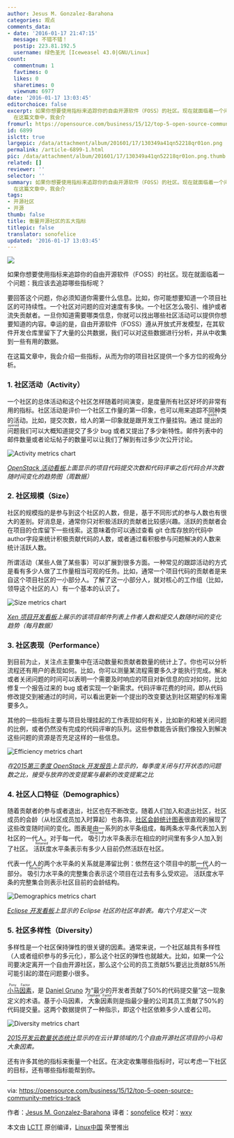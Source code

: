 ```yaml
---
author: Jesus M. Gonzalez-Barahona
categories: 观点
comments_data:
- date: '2016-01-17 21:47:15'
  message: 不错不错！
  postip: 223.81.192.5
  username: 绿色圣光 [Iceweasel 43.0|GNU/Linux]
count:
  commentnum: 1
  favtimes: 0
  likes: 0
  sharetimes: 0
  viewnum: 6977
date: '2016-01-17 13:03:45'
editorchoice: false
excerpt: 如果你想要使用指标来追踪你的自由开源软件（FOSS）的社区。现在就面临着一个问题：我应该去追踪哪些指标呢？ 要回答这个问题，你必须知道你需要什么信息。比如，你可能想要知道一个项目社区的可持续性。一个社区对问题的应对速度有多快。一个社区怎么吸引、维护或者流失贡献者。一旦你知道需要哪类信息，你就可以找出哪些社区活动可以提供你想要知道的内容。幸运的是，自由开源软件（FOSS）遵从开放式开发模型，在其软件开发仓库里留下了大量的公共数据，我们可以对这些数据进行分析，并从中收集到一些有用的数据。
  在这篇文章中，我会介
fromurl: https://opensource.com/business/15/12/top-5-open-source-community-metrics-track
id: 6899
islctt: true
largepic: /data/attachment/album/201601/17/130349a41qn52218qr01on.png
permalink: /article-6899-1.html
pic: /data/attachment/album/201601/17/130349a41qn52218qr01on.png.thumb.jpg
related: []
reviewer: ''
selector: ''
summary: 如果你想要使用指标来追踪你的自由开源软件（FOSS）的社区。现在就面临着一个问题：我应该去追踪哪些指标呢？ 要回答这个问题，你必须知道你需要什么信息。比如，你可能想要知道一个项目社区的可持续性。一个社区对问题的应对速度有多快。一个社区怎么吸引、维护或者流失贡献者。一旦你知道需要哪类信息，你就可以找出哪些社区活动可以提供你想要知道的内容。幸运的是，自由开源软件（FOSS）遵从开放式开发模型，在其软件开发仓库里留下了大量的公共数据，我们可以对这些数据进行分析，并从中收集到一些有用的数据。
  在这篇文章中，我会介
tags:
- 开源社区
- 开源
thumb: false
title: 衡量开源社区的五大指标
titlepic: false
translator: sonofelice
updated: '2016-01-17 13:03:45'
---
```


![](/data/attachment/album/201601/17/130349a41qn52218qr01on.png)


如果你想要使用指标来追踪你的自由开源软件（FOSS）的社区。现在就面临着一个问题：我应该去追踪哪些指标呢？


要回答这个问题，你必须知道你需要什么信息。比如，你可能想要知道一个项目社区的可持续性。一个社区对问题的应对速度有多快。一个社区怎么吸引、维护或者流失贡献者。一旦你知道需要哪类信息，你就可以找出哪些社区活动可以提供你想要知道的内容。幸运的是，自由开源软件（FOSS）遵从开放式开发模型，在其软件开发仓库里留下了大量的公共数据，我们可以对这些数据进行分析，并从中收集到一些有用的数据。


在这篇文章中，我会介绍一些指标，从而为你的项目社区提供一个多方位的视角分析。


### 1. 社区活动（Activity）


一个社区的总体活动和这个社区怎样随着时间演变，是度量所有社区好坏的非常有用的指标。社区活动是评价一个社区工作量的第一印象，也可以用来追踪不同种类的活动。比如，提交次数，给人的第一印象就是跟开发工作量挂钩。通过<ruby> 提出的问题 <rp>  （ </rp> <rt>  tickets opened </rt> <rp>  ） </rp></ruby>我们可以大概知道提交了多少 bug 或者又提出了多少新特性。邮件列表中的邮件数量或者论坛帖子的数量可以让我们了解到有过多少次公开讨论。


![Activity metrics chart](/data/attachment/album/201601/17/130349een8nihii8ci8iyl.png)


*[OpenStack 活动看板](http://activity.openstack.org/)上面显示的项目代码提交次数和代码评审之后代码合并次数随时间变化的趋势图（周数据）*


### 2. 社区规模（Size）


社区的规模指的是参与到这个社区的人数，但是，基于不同形式的参与人数也有很大的差别。好消息是，通常你只对积极活跃的贡献者比较感兴趣。活跃的贡献者会在项目的仓库留下一些线索。这意味着你可以通过查看 git 仓库存放的代码中 author字段来统计积极贡献代码的人数，或者通过看积极参与问题解决的人数来统计活跃人数。


所谓活动（某些人做了某些事）可以扩展到很多方面。一种常见的跟踪活动的方式是看有多少人做了工作量相当可观的任务。比如，通常一个项目代码的贡献者是来自这个项目社区的一小部分人。了解了这一小部分人，就对核心的工作组（比如，领导这个社区的人）有一个基本的认识了。


![Size metrics chart](/data/attachment/album/201601/17/130350igxivpxe7gzri7ep.png)


*[Xen 项目开发看板](http://projects.bitergia.com/xen-project-dashboard/)上展示的该项目邮件列表上作者人数和提交人数随时间的变化趋势（每月数据）*


### 3. 社区表现（Performance）


到目前为止，关注点主要集中在活动数量和贡献者数量的统计上了。你也可以分析流程还有用户的表现如何。比如，你可以测量某流程需要多久才能执行完成。解决或者关闭问题的时间可以表明一个需要及时响应的项目对新信息的应对如何，比如修复一个报告过来的 bug 或者实现一个新需求。代码评审花费的时间，即从代码修改提交到被通过的时间，可以看出更新一个提出的改变要达到社区期望的标准需要多久。


其他的一些指标主要与项目处理挂起的工作表现如何有关，比如新的和被关闭问题的比例，或者仍然没有完成的代码评审的队列。这些参数能告诉我们像投入到解决这些问题的资源是否充足这样的一些信息。


![Efficiency metrics chart](/data/attachment/album/201601/17/130351w36mvkh3paxcam6u.png)


*在[2015第三季度 OpenStack 开发报告](http://activity.openstack.org/dash/reports/2015-q3/pdf/2015-q3_OpenStack_report.pdf)上显示的，每季度关闭与打开状态的问题数之比，接受与放弃的改变提案与最新的改变提案之比*


### 4. 社区人口特征（Demographics）


随着贡献者的参与或者退出，社区也在不断改变。随着人们加入和退出社区，社区成员的会龄（从社区成员加入时算起）也各异。[社区会龄统计图表](http://radar.oreilly.com/2014/10/measure-your-open-source-communitys-age-to-keep-it-healthy.html)很直观的展现了这些改变随时间的变化。图表是由一系列的水平条组成，每两条水平条代表加入到社区的一代人。对于每一代，<ruby> 吸引力 <rp>  （ </rp> <rt>  Attracted </rt> <rp>  ） </rp></ruby>水平条表示在相应的时间里有多少人加入到了社区。<ruby> 活跃度 <rp>  （ </rp> <rt>  Retained </rt> <rp>  ） </rp></ruby>水平条表示有多少人目前仍然活跃在社区。


代表一代人的两个水平条的关系就是滞留比例：依然在这个项目中的那一代人的一部分。<ruby> 吸引力 <rp>  （ </rp> <rt>  Attracted </rt> <rp>  ） </rp></ruby>水平条的完整集合表示这个项目在过去有多么受欢迎。<ruby> 活跃度 <rp>  （ </rp> <rt>  Retained </rt> <rp>  ） </rp></ruby>水平条的完整集合则表示社区目前的会龄结构。


![Demographics metrics chart](/data/attachment/album/201601/17/130352o8jzfd16jrftwdqo.png)


*[Eclipse 开发看板](http://dashboard.eclipse.org/demographics.html)上显示的 Eclipse 社区的社区年龄表。每六个月定义一次*


### 5. 社区多样性（Diversity）


多样性是一个社区保持弹性的很关键的因素。通常来说，一个社区越具有多样性（人或者组织参与的多元化），那么这个社区的弹性也就越大。比如，如果一个公司要决定离开一个自由开源社区，那么这个公司的员工贡献5%要远比贡献85%所可能引起的潜在问题要小很多。


<ruby> <a href="https://ke4qqq.wordpress.com/2015/02/08/pony-factor-math/">  小马因素 </a> <rp>  （ </rp> <rt>  Pony Factor </rt> <rp>  ） </rp></ruby>，是 [Daniel Gruno](https://twitter.com/humbedooh) 为“最少的开发者贡献了50%的代码提交量”这一现象定义的术语。基于小马因素，<ruby> 大象因素 <rp>  （ </rp> <rt>  Elephant Factor </rt> <rp>  ） </rp></ruby>则是指最少量的公司其员工贡献了50%的代码提交量。这两个数据提供了一种指示，即这个社区依赖多少人或者公司。


![Diversity metrics chart](/data/attachment/album/201601/17/130352xv5df8vdb20sdwbv.png)


*[2015开发云数量状态统计](https://speakerdeck.com/jgbarah/the-quantitative-state-of-the-open-cloud-2015-edition)显示的在云计算领域的几个自由开源社区项目的小马和大象因素。*


还有许多其他的指标来衡量一个社区。在决定收集哪些指标时，可以考虑一下社区的目标，还有哪些指标能帮到你。




---


via: <https://opensource.com/business/15/12/top-5-open-source-community-metrics-track>


作者：[Jesus M. Gonzalez-Barahona](https://opensource.com/users/jgbarah) 译者：[sonofelice](https://github.com/sonofelice) 校对：[wxy](https://github.com/wxy)


本文由 [LCTT](https://github.com/LCTT/TranslateProject) 原创编译，[Linux中国](https://linux.cn/) 荣誉推出